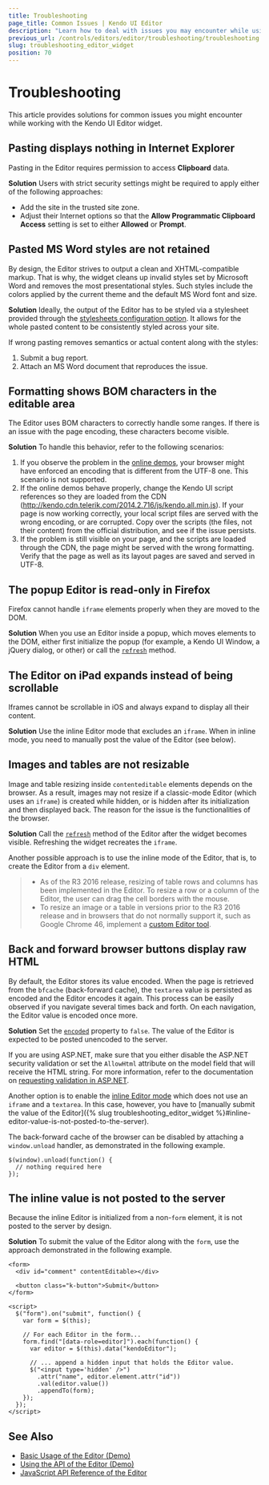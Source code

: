 ```yaml
---
title: Troubleshooting
page_title: Common Issues | Kendo UI Editor
description: "Learn how to deal with issues you may encounter while using the Kendo UI Editor widget."
previous_url: /controls/editors/editor/troubleshooting/troubleshooting
slug: troubleshooting_editor_widget
position: 70
---
```


# Troubleshooting

This article provides solutions for common issues you might encounter while working with the Kendo UI Editor widget.

## Pasting displays nothing in Internet Explorer

Pasting in the Editor requires permission to access **Clipboard** data.

**Solution** Users with strict security settings might be required to apply either of the following approaches:
* Add the site in the trusted site zone.
* Adjust their Internet options so that the **Allow Programmatic Clipboard Access** setting is set to either **Allowed** or **Prompt**.

## Pasted MS Word styles are not retained

By design, the Editor strives to output a clean and XHTML-compatible markup. That is why, the widget cleans up invalid styles set by Microsoft Word and removes the most presentational styles. Such styles include the colors applied by the current theme and the default MS Word font and size.

**Solution** Ideally, the output of the Editor has to be styled via a stylesheet provided through the [stylesheets configuration option](/api/javascript/ui/editor/configuration/stylesheets). It allows for the whole pasted content to be consistently styled across your site.

If wrong pasting removes semantics or actual content along with the styles:

1. Submit a bug report.
1. Attach an MS Word document that reproduces the issue.

## Formatting shows BOM characters in the editable area

The Editor uses BOM characters to correctly handle some ranges. If there is an issue with the page encoding, these characters become visible.

**Solution** To handle this behavior, refer to the following scenarios:

1. If you observe the problem in the [online demos](http://demos.telerik.com/kendo-ui/editor), your browser might have enforced an encoding that is different from the UTF-8 one. This scenario is not supported.
1. If the online demos behave properly, change the Kendo UI script references so they are loaded from the CDN (http://kendo.cdn.telerik.com/2014.2.716/js/kendo.all.min.js). If your page is now working correctly, your local script files are served with the wrong encoding, or are corrupted. Copy over the scripts (the files, not their content) from the official distribution, and see if the issue persists.
1. If the problem is still visible on your page, and the scripts are loaded through the CDN, the page might be served with the wrong formatting. Verify that the page as well as its layout pages are saved and served in UTF-8.

## The popup Editor is read-only in Firefox

Firefox cannot handle `iframe` elements properly when they are moved to the DOM.

**Solution** When you use an Editor inside a popup, which moves elements to the DOM, either first initialize the popup (for example, a Kendo UI Window, a jQuery dialog, or other) or call the [`refresh`](/api/javascript/ui/editor/methods/refresh) method.

## The Editor on iPad expands instead of being scrollable

Iframes cannot be scrollable in iOS and always expand to display all their content.

**Solution** Use the inline Editor mode that excludes an `iframe`. When in inline mode, you need to manually post the value of the Editor (see below).

## Images and tables are not resizable

Image and table resizing inside `contenteditable` elements depends on the browser. As a result, images may not resize if a classic-mode Editor (which uses an `iframe`) is created while hidden, or is hidden after its initialization and then displayed back. The reason for the issue is the functionalities of the browser.

**Solution** Call the [`refresh`](/api/javascript/ui/editor/methods/refresh) method of the Editor after the widget becomes visible. Refreshing the widget recreates the `iframe`.

Another possible approach is to use the inline mode of the Editor, that is, to create the Editor from a `div` element.

> * As of the R3 2016 release, resizing of table rows and columns has been implemented in the Editor. To resize a row or a column of the Editor, the user can drag the cell borders with the mouse.
> * To resize an image or a table in versions prior to the R3 2016 release and in browsers that do not normally support it, such as Google Chrome 46, implement a [custom Editor tool](http://demos.telerik.com/kendo-ui/editor/custom-tools).

## Back and forward browser buttons display raw HTML

By default, the Editor stores its value encoded. When the page is retrieved from the `bfcache` (back-forward cache), the `textarea` value is persisted as encoded and the Editor encodes it again. This process can be easily observed if you navigate several times back and forth. On each navigation, the Editor value is encoded once more.

**Solution** Set the [`encoded`](/api/javascript/ui/editor/configuration/encoded) property to `false`. The value of the Editor is expected to be posted unencoded to the server.

If you are using ASP.NET, make sure that you either disable the ASP.NET security validation or set the `AllowHtml` attribute on the model field that will receive the HTML string. For more information, refer to the documentation on [requesting validation in ASP.NET](http://blogs.learnnowonline.com/blog/bid/199703/ASP-NET-MVC-Request-Validation-Protection-AllowHtml-Attribute).

Another option is to enable the [inline Editor mode](/web/editor/overview#classic-mode-vs-inline-mode) which does not use an `iframe` and a `textarea`. In this case, however, you have to [manually submit the value of the Editor]({% slug troubleshooting_editor_widget %}#inline-editor-value-is-not-posted-to-the-server).

The back-forward cache of the browser can be disabled by attaching a `window.unload` handler, as demonstrated in the following example.

    $(window).unload(function() {
      // nothing required here
    });

## The inline value is not posted to the server

Because the inline Editor is initialized from a non-`form` element, it is not posted to the server by design.

**Solution** To submit the value of the Editor along with the `form`, use the approach demonstrated in the following example.

    <form>
      <div id="comment" contentEditable></div>

      <button class="k-button">Submit</button>
    </form>

    <script>
      $("form").on("submit", function() {
        var form = $(this);

        // For each Editor in the form...
        form.find("[data-role=editor]").each(function() {
          var editor = $(this).data("kendoEditor");

          // ... append a hidden input that holds the Editor value.
          $("<input type='hidden' />")
            .attr("name", editor.element.attr("id"))
            .val(editor.value())
            .appendTo(form);
        });
      });
    </script>

## See Also

* [Basic Usage of the Editor (Demo)](https://demos.telerik.com/kendo-ui/editor/index)
* [Using the API of the Editor (Demo)](https://demos.telerik.com/kendo-ui/editor/api)
* [JavaScript API Reference of the Editor](/api/javascript/ui/editor)
